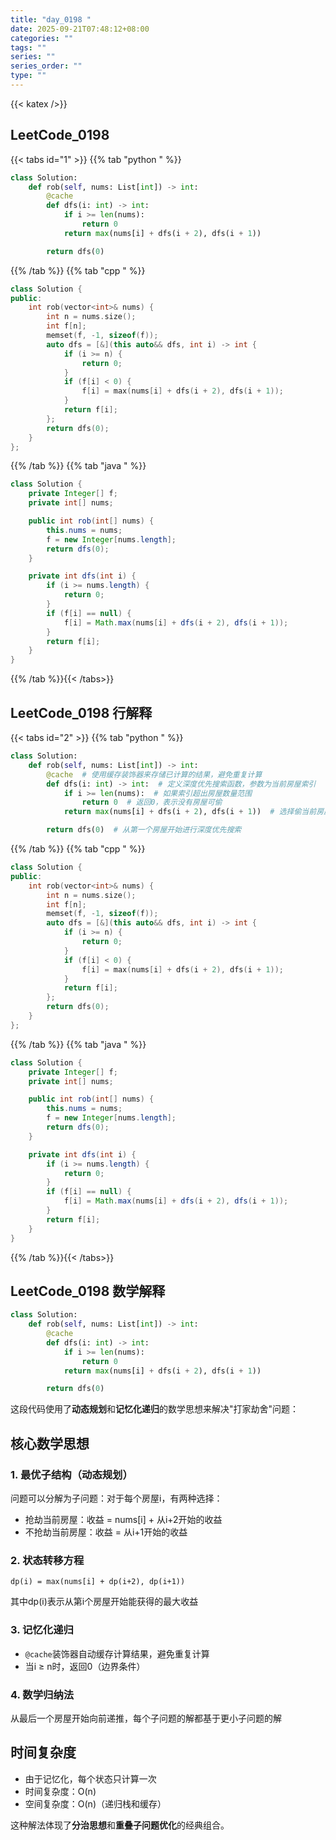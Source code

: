 ```yaml
---
title: "day_0198 "
date: 2025-09-21T07:48:12+08:00
categories: ""
tags: ""
series: ""
series_order: ""
type: ""
---
```


{{< katex />}}


## LeetCode_0198 

{{< tabs id="1" >}}
{{% tab "python " %}}

```python 
class Solution:
    def rob(self, nums: List[int]) -> int:
        @cache
        def dfs(i: int) -> int:
            if i >= len(nums):
                return 0
            return max(nums[i] + dfs(i + 2), dfs(i + 1))

        return dfs(0) 
```

{{% /tab %}}
{{% tab "cpp " %}}

```cpp 
class Solution {
public:
    int rob(vector<int>& nums) {
        int n = nums.size();
        int f[n];
        memset(f, -1, sizeof(f));
        auto dfs = [&](this auto&& dfs, int i) -> int {
            if (i >= n) {
                return 0;
            }
            if (f[i] < 0) {
                f[i] = max(nums[i] + dfs(i + 2), dfs(i + 1));
            }
            return f[i];
        };
        return dfs(0);
    }
}; 
```

{{% /tab %}}
{{% tab "java " %}}

```java 
class Solution {
    private Integer[] f;
    private int[] nums;

    public int rob(int[] nums) {
        this.nums = nums;
        f = new Integer[nums.length];
        return dfs(0);
    }

    private int dfs(int i) {
        if (i >= nums.length) {
            return 0;
        }
        if (f[i] == null) {
            f[i] = Math.max(nums[i] + dfs(i + 2), dfs(i + 1));
        }
        return f[i];
    }
} 
```

{{% /tab %}}{{< /tabs>}}

## LeetCode_0198  行解释

{{< tabs id="2" >}}
{{% tab "python " %}}

```python
class Solution:
    def rob(self, nums: List[int]) -> int:
        @cache  # 使用缓存装饰器来存储已计算的结果，避免重复计算
        def dfs(i: int) -> int:  # 定义深度优先搜索函数，参数为当前房屋索引
            if i >= len(nums):  # 如果索引超出房屋数量范围
                return 0  # 返回0，表示没有房屋可偷
            return max(nums[i] + dfs(i + 2), dfs(i + 1))  # 选择偷当前房屋并跳过下一个，或者不偷当前房屋继续下一个

        return dfs(0)  # 从第一个房屋开始进行深度优先搜索
```

{{% /tab %}}
{{% tab "cpp " %}}

```cpp 
class Solution {
public:
    int rob(vector<int>& nums) {
        int n = nums.size();
        int f[n];
        memset(f, -1, sizeof(f));
        auto dfs = [&](this auto&& dfs, int i) -> int {
            if (i >= n) {
                return 0;
            }
            if (f[i] < 0) {
                f[i] = max(nums[i] + dfs(i + 2), dfs(i + 1));
            }
            return f[i];
        };
        return dfs(0);
    }
}; 
```

{{% /tab %}}
{{% tab "java " %}}

```java 
class Solution {
    private Integer[] f;
    private int[] nums;

    public int rob(int[] nums) {
        this.nums = nums;
        f = new Integer[nums.length];
        return dfs(0);
    }

    private int dfs(int i) {
        if (i >= nums.length) {
            return 0;
        }
        if (f[i] == null) {
            f[i] = Math.max(nums[i] + dfs(i + 2), dfs(i + 1));
        }
        return f[i];
    }
} 
```

{{% /tab %}}{{< /tabs>}}

## LeetCode_0198  数学解释

```python 
class Solution:
    def rob(self, nums: List[int]) -> int:
        @cache
        def dfs(i: int) -> int:
            if i >= len(nums):
                return 0
            return max(nums[i] + dfs(i + 2), dfs(i + 1))

        return dfs(0) 
```


这段代码使用了**动态规划**和**记忆化递归**的数学思想来解决"打家劫舍"问题：

## 核心数学思想

### 1. 最优子结构（动态规划）
问题可以分解为子问题：对于每个房屋i，有两种选择：
- 抢劫当前房屋：收益 = nums[i] + 从i+2开始的收益
- 不抢劫当前房屋：收益 = 从i+1开始的收益

### 2. 状态转移方程
```
dp(i) = max(nums[i] + dp(i+2), dp(i+1))
```
其中dp(i)表示从第i个房屋开始能获得的最大收益

### 3. 记忆化递归
- `@cache`装饰器自动缓存计算结果，避免重复计算
- 当i ≥ n时，返回0（边界条件）

### 4. 数学归纳法
从最后一个房屋开始向前递推，每个子问题的解都基于更小子问题的解

## 时间复杂度
- 由于记忆化，每个状态只计算一次
- 时间复杂度：O(n)
- 空间复杂度：O(n)（递归栈和缓存）

这种解法体现了**分治思想**和**重叠子问题优化**的经典组合。


